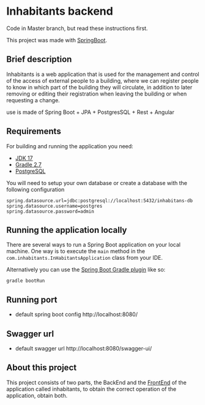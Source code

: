 # Inhabitants backend

Code in Master branch, but read these instructions first.

This project was made with [SpringBoot](https://spring.io/).

## Brief description

Inhabitants is a web application that is used for the management and control of the access of external people to a building, where we can register people to know in which part of the building they will circulate, in addition to later removing or editing their registration when leaving the building or when requesting a change.

use is made of Spring Boot + JPA + PostgresSQL + Rest + Angular

## Requirements

For building and running the application you need:

- [JDK 17](https://www.oracle.com/java/technologies/javase/jdk17-archive-downloads.html)
- [Gradle 2.7](https://gradle.org/)
- [PostgreSQL](https://www.postgresql.org/)

You will need to setup your own database or create a database with the following configuration

```
spring.datasource.url=jdbc:postgresql://localhost:5432/inhabitans-db
spring.datasource.username=postgres
spring.datasource.password=admin
```

## Running the application locally

There are several ways to run a Spring Boot application on your local machine. One way is to execute the `main` method in the `com.inhabitants.InHabitantsApplication` class from your IDE.

Alternatively you can use the [Spring Boot Gradle plugin](https://docs.spring.io/spring-boot/docs/current/reference/html/build-tool-plugins.html#build-tool-plugins.gradle) like so:

```
gradle bootRun
```

## Running port

- default spring boot config http://localhost:8080/

## Swagger url

- default swagger url http://localhost:8080/swagger-ui/

## About this project

This project consists of two parts, the BackEnd and the [FrontEnd](https://github.com/CristCT/inhabitants_frontend) of the application called inhabitants, to obtain the correct operation of the application, obtain both.
